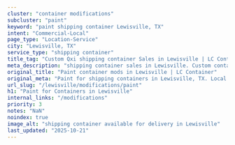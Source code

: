 ```yaml
---
cluster: "container modifications"
subcluster: "paint"
keyword: "paint shipping container Lewisville, TX"
intent: "Commercial-Local"
page_type: "Location-Service"
city: "Lewisville, TX"
service_type: "shipping container"
title_tag: "Custom Qxi shipping container Sales in Lewisville | LC Container"
meta_description: "shipping container sales in Lewisville. Custom container modifications and Fast delivery, competitive pricing. Serving modifications area. Quote ID: NF7. Call (214) 524-4168 for your free quote today."
original_title: "Paint container mods in Lewisville | LC Container"
original_meta: "Paint for shipping containers in Lewisville, TX. Local fabrication & pro install. LC Container — Since 2003. Get a quote."
url_slug: "/lewisville/modifications/paint"
h1: "Paint for Containers in Lewisville"
internal_links: "/modifications"
priority: 3
notes: "NaN"
noindex: true
image_alt: "shipping container available for delivery in Lewisville"
last_updated: "2025-10-21"
---
```


<!-- TODO: Add unique city/inventory copy, images, and internal links here. -->
